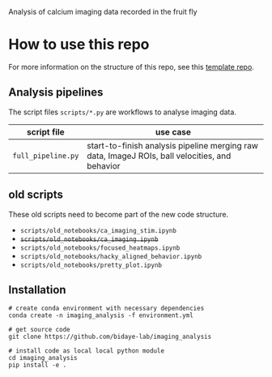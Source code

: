 Analysis of calcium imaging data recorded in the fruit fly

# How to use this repo
For more information on the structure of this repo, 
see this [template repo](https://github.com/bidaye-lab/template_data_pipelines).

## Analysis pipelines
The script files `scripts/*.py` are workflows to analyse imaging data.

|script file|use case|
|---|---|
|`full_pipeline.py`|start-to-finish analysis pipeline merging raw data, ImageJ ROIs, ball velocities, and behavior|

## old scripts
These old scripts need to become part of the new code structure.
- `scripts/old_notebooks/ca_imaging_stim.ipynb`
- ~~`scripts/old_notebooks/ca_imaging.ipynb`~~
- `scripts/old_notebooks/focused_heatmaps.ipynb`
- `scripts/old_notebooks/hacky_aligned_behavior.ipynb`
- `scripts/old_notebooks/pretty_plot.ipynb`


## Installation
```
# create conda environment with necessary dependencies
conda create -n imaging_analysis -f environment.yml

# get source code
git clone https://github.com/bidaye-lab/imaging_analysis

# install code as local local python module
cd imaging_analysis
pip install -e .
```

